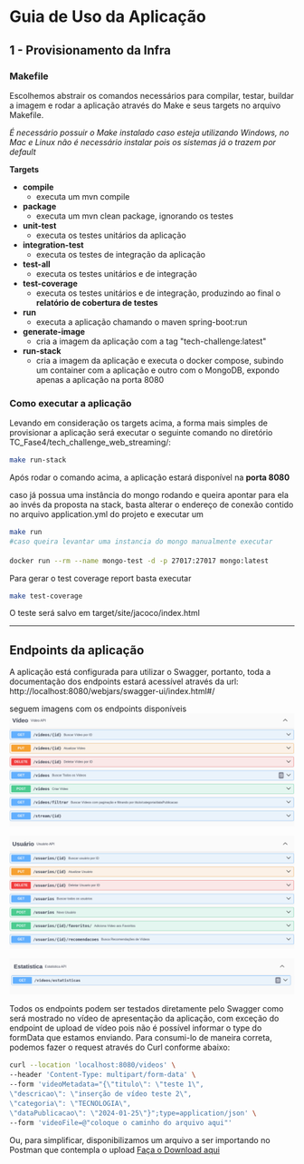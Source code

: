 # Guia de Uso da Aplicação

## 1 - Provisionamento da Infra 

### Makefile
Escolhemos abstrair os comandos necessários para compilar, testar, buildar a imagem e rodar a aplicação através do Make e seus targets no arquivo Makefile.

*É necessário possuir o Make instalado caso esteja utilizando Windows, no Mac e Linux não é necessário instalar pois os sistemas já o trazem por default* 

**Targets**

 - **compile**
     - executa um mvn compile 
 - **package**
     - executa um mvn clean package, ignorando os testes 
 - **unit-test**
   - executa os testes unitários da aplicação 
 - **integration-test**
   - executa os testes de integração da aplicação
 - **test-all**
   - executa os testes unitários e de integração
 - **test-coverage** 
   - executa os testes unitários e de integração, produzindo ao final o **relatório de cobertura de testes**
 - **run**
   - executa a aplicação chamando o maven spring-boot:run
 - **generate-image**
    - cria a imagem da aplicação com a tag "tech-challenge:latest"
- **run-stack**
  - cria a imagem da aplicação e executa o docker compose, subindo um container com a aplicação e outro com o MongoDB, expondo apenas a aplicação na porta 8080

### Como executar a aplicação 
Levando em consideração os targets acima, a forma mais simples de provisionar a aplicação será executar o seguinte comando no diretório TC_Fase4/tech_challenge_web_streaming/: 
```bash 
make run-stack
```
Após rodar o comando acima, a aplicação estará disponível na **porta 8080**

caso já possua uma instância do mongo rodando e queira apontar para ela ao invés da proposta na stack, basta alterar o endereço de conexão contido no arquivo application.yml do projeto e executar um 
```bash 
make run
#caso queira levantar uma instancia do mongo manualmente executar 

docker run --rm --name mongo-test -d -p 27017:27017 mongo:latest
```
Para gerar o test coverage report basta executar 
```bash 
make test-coverage
```
O teste será salvo em target/site/jacoco/index.html

---
## Endpoints da aplicação 
A aplicação está configurada para utilizar o Swagger, portanto, toda a documentação dos endpoints estará acessível através da url: 
http://localhost:8080/webjars/swagger-ui/index.html#/

seguem imagens com os endpoints disponíveis 
![](2024-01-28-18-33-39.png)

![](image.png.png)

![](2024-01-28-18-35-06.png)

Todos os endpoints podem ser testados diretamente pelo Swagger como será mostrado no vídeo de apresentação da aplicação, com exceção do endpoint de upload de vídeo pois não é possível informar o type do formData que estamos enviando. Para consumi-lo de maneira correta, podemos fazer o request através do Curl conforme abaixo: 
```bash 
curl --location 'localhost:8080/videos' \
--header 'Content-Type: multipart/form-data' \
--form 'videoMetadata="{\"titulo\": \"teste 1\",
\"descricao\": \"inserção de vídeo teste 2\",
\"categoria\": \"TECNOLOGIA\",
\"dataPublicacao\": \"2024-01-25\"}";type=application/json' \
--form 'videoFile=@"coloque o caminho do arquivo aqui"'
```
Ou, para simplificar, disponibilizamos um arquivo a ser importando no Postman que contempla o upload 
[Faça o Download aqui](./Video%20API.postman_collection.json)


